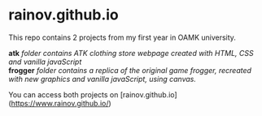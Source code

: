 # rainov.github.io
This repo contains 2 projects from my first year in OAMK university.

**atk** *folder contains ATK clothing store webpage created with HTML, CSS and vanilla javaScript*   
**frogger** *folder contains a replica of the original game frogger, recreated with new graphics and vanilla javaScript, using canvas.*

You can access both projects on [rainov.github.io] (https://www.rainov.github.io/)
